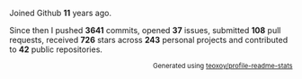 Joined Github **11** years ago.

Since then I pushed **3641** commits, opened **37** issues, submitted **108** pull requests, received **726** stars across **243** personal projects and contributed to **42** public repositories.

<p align="right"><sub>Generated using <a href="https://github.com/marketplace/actions/profile-readme-stats">teoxoy/profile-readme-stats</a></sub></p>
